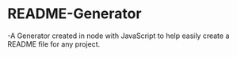 # README-Generator
-A Generator created in node with JavaScript to help easily create a README file for any project.
